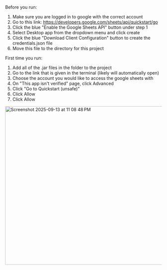 Before you run:

1. Make sure you are logged in to google with the correct account
2. Go to this link: https://developers.google.com/sheets/api/quickstart/go
3. Click the blue "Enable the Google Sheets API" button under step 1
4. Select Desktop app from the dropdown menu and click create
5. Click the blue "Download Client Configuration" button to create the    credentials.json file
6. Move this file to the directory for this project

First time you run:

1. Add all of the .jar files in the folder to the project
2. Go to the link that is given in the terminal (likely will automatically open)
3. Choose the account you would like to access the google sheets with
4. On "This app isn't verified" page, click Advanced
5. Click "Go to Quickstart (unsafe)"
6. Click Allow
7. Click Allow

<img width="512" height="511" alt="Screenshot 2025-09-13 at 11 08 48 PM" src="https://github.com/user-attachments/assets/6b783277-2e42-42ed-a063-4b0c83238a1d" />
